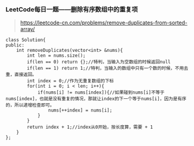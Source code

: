 ### LeetCode每日一题——删除有序数组中的重复项

> https://leetcode-cn.com/problems/remove-duplicates-from-sorted-array/

```
class Solution{
public:
	int removeDuplicates(vector<int> &nums){
		int len = nums.size();
		if(len == 0) return {};//特判，当输入为空数组的时候返回null
		if(len == 1) return 1;//特判，当输入的数组中只有一个数的时候，不用去重，直接返回。
		int index = 0;//作为无重复数组的下标
		for(int i = 0; i < len; i++){
			if(nums[i] != nums[index]){//如果碰到nums[i]不等于nums[index]，也就是没有重复的情况，那就让index的下一个等于nums[i]，因为是有序的，所以递增检查即可。
				nums[++index] = nums[i];
			}
		}
		return index + 1;//index从0开始，按长度算，需要 + 1
	}
};
```

